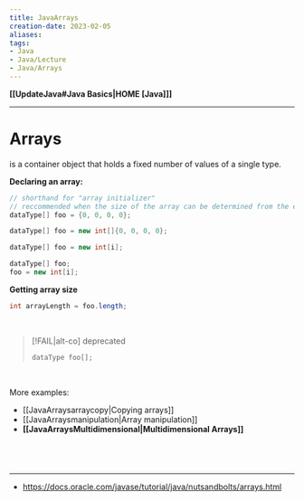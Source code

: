 ```yaml
---
title: JavaArrays
creation-date: 2023-02-05
aliases:
tags:
- Java
- Java/Lecture
- Java/Arrays
---
```

**[[UpdateJava#Java Basics|HOME [Java]]]**

---
# Arrays
is a container object that holds a fixed number of values of a single type.

**Declaring an array:**
```java
// shorthand for "array initializer"
// reccommended when the size of the array can be determined from the elements in the initializer
dataType[] foo = {0, 0, 0, 0};

dataType[] foo = new int[]{0, 0, 0, 0};

dataType[] foo = new int[i];

dataType[] foo;
foo = new int[i];
```

**Getting array size**
```java
int arrayLength = foo.length;
```
<br>

>[!FAIL|alt-co] deprecated
> ```java
> dataType foo[];
> ```

<br>

More examples:
- [[JavaArraysarraycopy|Copying arrays]]
- [[JavaArraysmanipulation|Array manipulation]]
- **[[JavaArraysMultidimensional|Multidimensional Arrays]]**

<br>

# 
---
- https://docs.oracle.com/javase/tutorial/java/nutsandbolts/arrays.html